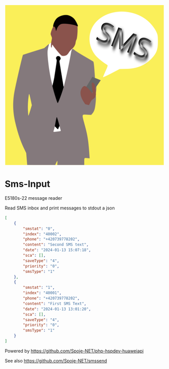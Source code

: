 ![SMS Input](sms-input.svg?raw=true)

# Sms-Input
E5180s-22 message reader

Read SMS inbox and print messages to stdout a json

```json
[
    {
        "smstat": "0",
        "index": "40002",
        "phone": "+420739778202",
        "content": "Second SMS text",
        "date": "2024-01-13 15:07:18",
        "sca": [],
        "saveType": "4",
        "priority": "0",
        "smsType": "1"
    },
    {
        "smstat": "1",
        "index": "40001",
        "phone": "+420739778202",
        "content": "First SMS Text",
        "date": "2024-01-13 13:01:20",
        "sca": [],
        "saveType": "4",
        "priority": "0",
        "smsType": "1"
    }
]
```

Powered by https://github.com/Spoje-NET/php-hspdev-huaweiapi

See also https://github.com/Spoje-NET/smssend
